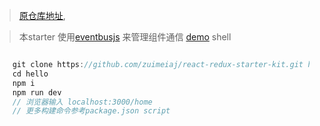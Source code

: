 
> [原仓库地址](https://github.com/davezuko/react-redux-starter-kit),

> 本starter 使用[eventbusjs](https://github.com/krasimir/EventBus) 来管理组件通信
> [demo](http://dev.zuimeiaj.com/)
> shell

```javascript

    git clone https://github.com/zuimeiaj/react-redux-starter-kit.git hello
    cd hello
    npm i
    npm run dev
    // 浏览器输入 localhost:3000/home
    // 更多构建命令参考package.json script
```